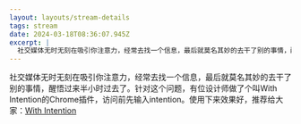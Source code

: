 ```yaml
---
layout: layouts/stream-details
tags: stream
date: 2024-03-18T08:36:07.945Z
excerpt: |
  社交媒体无时无刻在吸引你注意力，经常去找一个信息，最后就莫名其妙的去干了别的事情，醒悟过来半小时过去了。针对这个问...
---
```

社交媒体无时无刻在吸引你注意力，经常去找一个信息，最后就莫名其妙的去干了别的事情，醒悟过来半小时过去了。针对这个问题，有位设计师做了个叫With Intention的Chrome插件，访问前先输入intention。使用下来效果好，推荐给大家：[With Intention](https://github.com/alexwidua/with-intention)
